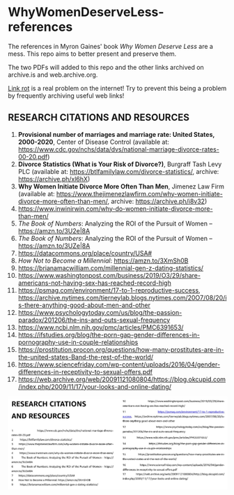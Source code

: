 # WhyWomenDeserveLess-references
The references in Myron Gaines' book *Why Women Deserve Less* are a mess. This repo aims to better present and preserve them.

The two PDFs will added to this repo and the other links archived on archive.is and web.archive.org. 

[Link rot](https://en.wikipedia.org/wiki/Link_rot) is a real problem on the internet! Try to prevent this being a problem by frequently archiving useful web links!

## RESEARCH CITATIONS AND RESOURCES

1. **Provisional number of marriages and marriage rate: United States, 2000-2020**, Center of Disease Control (available at: https://www.cdc.gov/nchs/data/dvs/national-marriage-divorce-rates-00-20.pdf)
2. **Divorce Statistics (What is Your Risk of Divorce?)**, Burgraff Tash Levy PLC (available at: https://btlfamilylaw.com/divorce-statistics/, archive: https://archive.ph/xl6hX)
3. **Why Women Initiate Divorce More Often Than Men**, Jimenez Law Firm (available at: https://www.thejimenezlawfirm.com/why-women-initiate-divorce-more-often-than-men/, archive: https://archive.ph/i8v32)
4. https://www.inwinirwin.com/why-do-women-initiate-divorce-more-than-men/
5. *The Book of Numbers*: Analyzing the ROI of the Pursuit of Women – https://amzn.to/3U2e|8A
6. *The Book of Numbers*: Analyzing the ROI of the Pursuit of Women – https://amzn.to/3UZe|8A
7. https://datacommons.org/place/country/USA#
8. *How Not to Become a Millennial*: https://amzn.to/3XmSh0B
9. https://brianamacwilliam.com/millennial-gen-z-dating-statistics/
10. https://www.washingtonpost.com/business/2019/O3/29/share-americans-not-having-sex-has-reached-record-high
11. https://psmag.com/environment/17-to-1-reproductive-success, https://archive.nytimes.com/tierneylab.blogs.nytimes.com/20O7/08/20/is-there-anything-good-about-men-and-other
12. https://www.psychologytoday.com/us/blog/the-passion-paradox/201206/the-ins-and-outs-sexual-frequency
13. https://www.ncbi.nlm.nih.gov/pmc/articles/PMC6391653/
14. https://ifstudies.org/blog/the-porn-gap-gender-differences-in-pornography-use-in-couple-relationships
15. https://prostitution.procon.org/questions/how-many-prostitutes-are-in-the-united-states-Band-the-rest-of-the-world/
16. https://www.sciencefriday.com/wp-content/uploads/2016/04/gender-differences-in-receptivity-to-sexual-offers.pdf
17. https://web.archive.org/web/20091121080804/https://blog.okcupid.com/index.php/2009/11/17/your-looks-and-online-dating/


![Original bibliography](https://github.com/inferno986return/WhyWomenDeserveLess-references/blob/main/Screenshot%202023-02-15%20164738.jpg)
